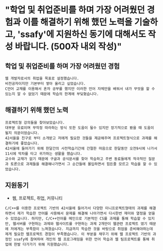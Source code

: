 # "학업 및 취업준비를 하며 가장 어려웠던 경험과 이를 해결하기 위해 했던 노력을 기술하고, 'ssafy'에 지원하신 동기에 대해서도 작성 바랍니다. (500자 내외 작성)"

## 학업 및 취업준비를 하며 가장 어려웠던 경험
```
웹 개발자로서의 취업을 목표로 설정했습니다.
비전공자이지만 기본부터 쌓아 올리고 싶었습니다.
C언어 교재를 이용해서 혼자 공부를 했지만 이러한 언어 자체만을 배워서 내가 무엇을 할 수 있는지 알 수 없었기 때문에 학습의 한계에 부딪혔습니다.
```
## 해결하기 위해 했던 노력
```
프로젝트형 강의들을 찾아보았습니다.
대부분 유료이며 무작정 따라하는 방식 또한 도움이 될수 있지만 장기적으로 봤을 때 도움이 될지 의문이었습니다.
42서울을 친구로 부터 소개받고 저에게 필요한 것들을 제공해주며 프로젝트형식으로 과제를 해결하기에 좋았습니다.
42서울에 들어가기 위헤 한달간의 사전학습기간에 간절한 마음으로 한달동안 오전9시에 나가서 11시에 막차를 타고 귀가하는 생활을 했습니다.
교수와 교재가 없기 때문에 구글과 공식문서를 찾아 학습하고 주변 동료들에게 적극적인 질문과 토론으로 과제들을 해결해나가면서 그 순간들에 몰입하면서 힘든줄 모르고 학습을 할 수 있었습니다.
```
## 지원동기
- 웹, 프로젝트, 취업, 커뮤니티
```
C/C++를 이용한 프로젝트 기반의 42서울에 들어가서 다양한 미니프로젝트형태의 과제를 해결하면서 제가 학습한 언어를 사용해서 문제를 해결해 나아가면서 다시한번 재미와 열정을 얻을 수 있었습니다. 하지만, C/C++언어를 메인으로 기본적인 CS를 과제를 통해 학습할 수 있지만, 웹서버를 구현하는 과제와 웹사이트를 구현하는 과제 2개만이 웹관련 프로젝트 였기 때문에 저에게는 부족함이 느껴졌습니다. 지금까지 학습한 것을 바탕으로 취업을 준비해야하는데 제게 필요한 웹프로젝트 경험이 부족했습니다. 이 부분을 채우기 위해 웹 프로젝트 기반의 과정인 ssafy에 참여하여 개인의 웹 프로그래밍을 위한 언어 학습과 웹 팀프로젝트를 통해 취업에 한발 다가가기 위해 지원했습니다.
```